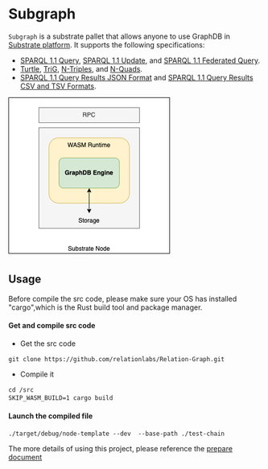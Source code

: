 # Subgraph

`Subgraph` is a substrate pallet that allows anyone to use GraphDB in [Substrate platform](https://substrate.io/).
It supports the following specifications:
* [SPARQL 1.1 Query](https://www.w3.org/TR/sparql11-query/), [SPARQL 1.1 Update](https://www.w3.org/TR/sparql11-update/), and [SPARQL 1.1 Federated Query](https://www.w3.org/TR/sparql11-federated-query/).
* [Turtle](https://www.w3.org/TR/turtle/), [TriG](https://www.w3.org/TR/trig/), [N-Triples](https://www.w3.org/TR/n-triples/), and [N-Quads](https://www.w3.org/TR/n-quads/).
* [SPARQL 1.1 Query Results JSON Format](https://www.w3.org/TR/sparql11-results-json/) and [SPARQL 1.1 Query Results CSV and TSV Formats](https://www.w3.org/TR/sparql11-results-csv-tsv/).

![Subgraph architecture](docs/images/architecture.png)

## Usage

Before compile the src code, please make sure your OS has installed "cargo",which is the Rust build tool and package manager. 
#### Get and compile src code 
- Get the  src code 
```shell
git clone https://github.com/relationlabs/Relation-Graph.git
```
- Compile it 
```shell
cd /src
SKIP_WASM_BUILD=1 cargo build
```
#### Launch the compiled file
```shell
./target/debug/node-template --dev  --base-path ./test-chain
```

The more details of using this project, please reference the [prepare document](https://github.com/relationlabs/Relation-Graph/blob/main/docs/Documentation.md)



